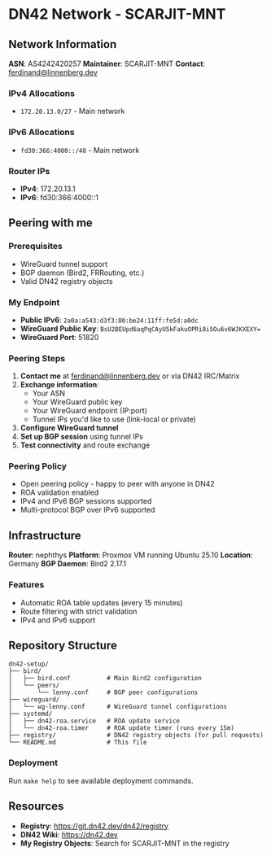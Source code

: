 # DN42 Network - SCARJIT-MNT

## Network Information

**ASN**: AS4242420257
**Maintainer**: SCARJIT-MNT
**Contact**: ferdinand@linnenberg.dev

### IPv4 Allocations
- `172.20.13.0/27` - Main network

### IPv6 Allocations
- `fd30:366:4000::/48` - Main network

### Router IPs
- **IPv4**: 172.20.13.1
- **IPv6**: fd30:366:4000::1

## Peering with me

### Prerequisites
- WireGuard tunnel support
- BGP daemon (Bird2, FRRouting, etc.)
- Valid DN42 registry objects

### My Endpoint
- **Public IPv6**: `2a0a:a543:d3f3:80:be24:11ff:fe5d:a0dc`
- **WireGuard Public Key**: `BsU2BEUpd6aqPqCAyU5kFakuOPRi8i5Ou6v6WJKXEXY=`
- **WireGuard Port**: 51820

### Peering Steps

1. **Contact me** at ferdinand@linnenberg.dev or via DN42 IRC/Matrix
2. **Exchange information**:
   - Your ASN
   - Your WireGuard public key
   - Your WireGuard endpoint (IP:port)
   - Tunnel IPs you'd like to use (link-local or private)
3. **Configure WireGuard tunnel**
4. **Set up BGP session** using tunnel IPs
5. **Test connectivity** and route exchange

### Peering Policy
- Open peering policy - happy to peer with anyone in DN42
- ROA validation enabled
- IPv4 and IPv6 BGP sessions supported
- Multi-protocol BGP over IPv6 supported

## Infrastructure

**Router**: nephthys
**Platform**: Proxmox VM running Ubuntu 25.10
**Location**: Germany
**BGP Daemon**: Bird2 2.17.1

### Features
- Automatic ROA table updates (every 15 minutes)
- Route filtering with strict validation
- IPv4 and IPv6 support

## Repository Structure

```
dn42-setup/
├── bird/
│   ├── bird.conf          # Main Bird2 configuration
│   └── peers/
│       └── lenny.conf     # BGP peer configurations
├── wireguard/
│   └── wg-lenny.conf      # WireGuard tunnel configurations
├── systemd/
│   ├── dn42-roa.service   # ROA update service
│   └── dn42-roa.timer     # ROA update timer (runs every 15m)
├── registry/              # DN42 registry objects (for pull requests)
└── README.md              # This file
```

### Deployment

Run `make help` to see available deployment commands.

## Resources

- **Registry**: https://git.dn42.dev/dn42/registry
- **DN42 Wiki**: https://dn42.dev
- **My Registry Objects**: Search for SCARJIT-MNT in the registry
